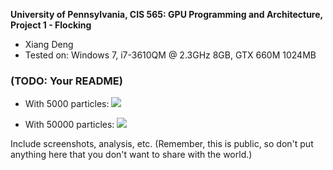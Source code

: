**University of Pennsylvania, CIS 565: GPU Programming and Architecture,
Project 1 - Flocking**

* Xiang Deng
* Tested on: Windows 7, i7-3610QM @ 2.3GHz 8GB, GTX 660M 1024MB 

### (TODO: Your README)

* With 5000 particles:
![](images/5000.gif)

* With 50000 particles:
![](images/50000.gif)

Include screenshots, analysis, etc. (Remember, this is public, so don't put
anything here that you don't want to share with the world.)
